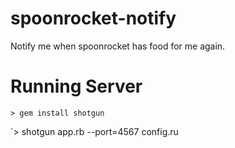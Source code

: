 spoonrocket-notify
==================

Notify me when spoonrocket has food for me again.

Running Server
==============

`> gem install shotgun`

`> shotgun app.rb --port=4567 config.ru
